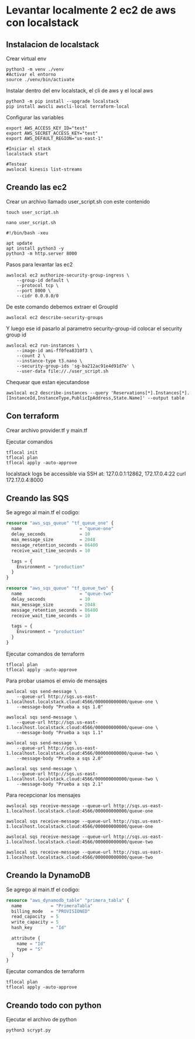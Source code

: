 # Levantar localmente 2 ec2 de aws con localstack

## Instalacion de localstack

Crear virtual env
```shell
python3 -m venv ./venv
#Activar el entorno
source ./venv/bin/activate
```

Instalar dentro del env localstack, el cli de aws y el local aws
```shell
python3 -m pip install --upgrade localstack
pip install awscli awscli-local terraform-local
```

Configurar las variables
```shell
export AWS_ACCESS_KEY_ID="test"
export AWS_SECRET_ACCESS_KEY="test"
export AWS_DEFAULT_REGION="us-east-1"

#Iniciar el stack
localstack start

#Testear
awslocal kinesis list-streams
```

## Creando las ec2

Crear un archivo llamado user_script.sh con este contenido
```shell
touch user_script.sh

nano user_script.sh

#!/bin/bash -xeu

apt update
apt install python3 -y
python3 -m http.server 8000
```

Pasos para levantar las ec2
```shell
awslocal ec2 authorize-security-group-ingress \
    --group-id default \
    --protocol tcp \
    --port 8000 \
    --cidr 0.0.0.0/0
```

De este comando debemos extraer el GroupId
```shell
awslocal ec2 describe-security-groups
```

Y luego ese id pasarlo al parametro security-group-id colocar el security group id
```shell
awslocal ec2 run-instances \
    --image-id ami-ff0fea8310f3 \
    --count 2 \
    --instance-type t3.nano \
    --security-group-ids 'sg-ba212ac91e4d91d7e' \
    --user-data file://./user_script.sh  
```

Chequear que estan ejecutandose
```shell
awslocal ec2 describe-instances --query 'Reservations[*].Instances[*].[InstanceId,InstanceType,PublicIpAddress,State.Name]' --output table
```

## Con terraform
Crear archivo provider.tf y main.tf

Ejecutar comandos
```shell
tflocal init
tflocal plan
tflocal apply -auto-approve
```

localstack logs
be accessible via SSH at: 127.0.0.1:12862, 172.17.0.4:22
curl 172.17.0.4:8000


## Creando las SQS
Se agrego al main.tf el codigo:

```terraform
resource "aws_sqs_queue" "tf_queue_one" {
  name                      = "queue-one"
  delay_seconds             = 10
  max_message_size          = 2048
  message_retention_seconds = 86400
  receive_wait_time_seconds = 10

  tags = {
    Environment = "production"
  }
}

resource "aws_sqs_queue" "tf_queue_two" {
  name                      = "queue-two"
  delay_seconds             = 10
  max_message_size          = 2048
  message_retention_seconds = 86400
  receive_wait_time_seconds = 10

  tags = {
    Environment = "production"
  }
}
```

Ejecutar comandos de terraform
```shell
tflocal plan
tflocal apply -auto-approve
```

Para probar usamos el envio de mensajes
```shell
awslocal sqs send-message \
    --queue-url http://sqs.us-east-1.localhost.localstack.cloud:4566/000000000000/queue-one \
    --message-body "Prueba a sqs 1.0"

awslocal sqs send-message \
    --queue-url http://sqs.us-east-1.localhost.localstack.cloud:4566/000000000000/queue-one \
    --message-body "Prueba a sqs 1.1"

awslocal sqs send-message \
    --queue-url http://sqs.us-east-1.localhost.localstack.cloud:4566/000000000000/queue-two \
    --message-body "Prueba a sqs 2.0"   

awslocal sqs send-message \
    --queue-url http://sqs.us-east-1.localhost.localstack.cloud:4566/000000000000/queue-two \
    --message-body "Prueba a sqs 2.1"    
```   

Para recepcionar los mensajes
```shell
awslocal sqs receive-message --queue-url http://sqs.us-east-1.localhost.localstack.cloud:4566/000000000000/queue-one

awslocal sqs receive-message --queue-url http://sqs.us-east-1.localhost.localstack.cloud:4566/000000000000/queue-one

awslocal sqs receive-message --queue-url http://sqs.us-east-1.localhost.localstack.cloud:4566/000000000000/queue-two

awslocal sqs receive-message --queue-url http://sqs.us-east-1.localhost.localstack.cloud:4566/000000000000/queue-two
```

## Creando la DynamoDB
Se agrego al main.tf el codigo:

```terraform
resource "aws_dynamodb_table" "primera_tabla" {
  name           = "PrimeraTabla"
  billing_mode   = "PROVISIONED"
  read_capacity  = 5
  write_capacity = 5
  hash_key       = "Id"

  attribute {
    name = "Id"
    type = "S"
  }
}
```

Ejecutar comandos de terraform
```shell
tflocal plan
tflocal apply -auto-approve
```


## Creando todo con python
Ejecutar el archivo de python 
```python
python3 scrypt.py
```